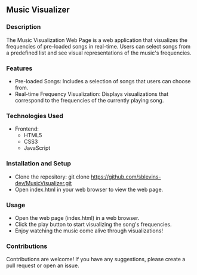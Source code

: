 ## Music Visualizer

### Description
The Music Visualization Web Page is a web application that visualizes the frequencies of pre-loaded songs in real-time. Users can select songs from a predefined list and see visual representations of the music's frequencies.

### Features
- Pre-loaded Songs: Includes a selection of songs that users can choose from.
- Real-time Frequency Visualization: Displays visualizations that correspond to the frequencies of the currently playing song.

### Technologies Used
- Frontend:
  - HTML5
  - CSS3
  - JavaScript

### Installation and Setup
- Clone the repository: git clone https://github.com/sblevins-dev/MusicVisualizer.git
- Open index.html in your web browser to view the web page.
  
### Usage
- Open the web page (index.html) in a web browser.
- Click the play button to start visualizing the song's frequencies.
- Enjoy watching the music come alive through visualizations!

### Contributions
Contributions are welcome! If you have any suggestions, please create a pull request or open an issue.
